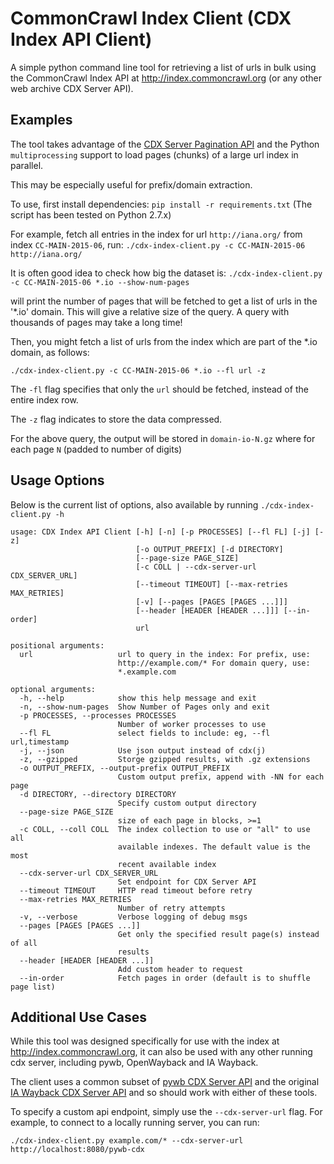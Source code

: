 # CommonCrawl Index Client (CDX Index API Client)

A simple python command line tool for retrieving a list of urls in bulk using the CommonCrawl Index API at http://index.commoncrawl.org (or any other web archive CDX Server API).

## Examples

The tool takes advantage of the [CDX Server Pagination API](https://github.com/ikreymer/pywb/wiki/CDX-Server-API#pagination-api) and the Python `multiprocessing` support
to load pages (chunks) of a large url index in parallel.

This may be especially useful for prefix/domain extraction.

To use, first install dependencies: `pip install -r requirements.txt` (The script has been tested on Python 2.7.x)

For example, fetch all entries in the index for url `http://iana.org/` from index `CC-MAIN-2015-06`, run:
`./cdx-index-client.py -c CC-MAIN-2015-06 http://iana.org/`

It is often good idea to check how big the dataset is:
`./cdx-index-client.py -c CC-MAIN-2015-06 *.io --show-num-pages`

will print the number of pages that will be fetched to get a list of urls in the '*.io' domain.
This will give a relative size of the query. A query with thousands of pages may take a long time!

Then, you might fetch a list of urls from the index which are part of the *.io domain, as follows:

`./cdx-index-client.py -c CC-MAIN-2015-06 *.io --fl url -z`

The `-fl` flag specifies that only the `url` should be fetched, instead of the entire index row.

The `-z` flag indicates to store the data compressed.

For the above query, the output will be stored in `domain-io-N.gz` where for each page `N` (padded to number of digits)

## Usage Options

Below is the current list of options, also available by running `./cdx-index-client.py -h`

```
usage: CDX Index API Client [-h] [-n] [-p PROCESSES] [--fl FL] [-j] [-z]
                            [-o OUTPUT_PREFIX] [-d DIRECTORY]
                            [--page-size PAGE_SIZE]
                            [-c COLL | --cdx-server-url CDX_SERVER_URL]
                            [--timeout TIMEOUT] [--max-retries MAX_RETRIES]
                            [-v] [--pages [PAGES [PAGES ...]]]
                            [--header [HEADER [HEADER ...]]] [--in-order]
                            url

positional arguments:
  url                   url to query in the index: For prefix, use:
                        http://example.com/* For domain query, use:
                        *.example.com

optional arguments:
  -h, --help            show this help message and exit
  -n, --show-num-pages  Show Number of Pages only and exit
  -p PROCESSES, --processes PROCESSES
                        Number of worker processes to use
  --fl FL               select fields to include: eg, --fl url,timestamp
  -j, --json            Use json output instead of cdx(j)
  -z, --gzipped         Storge gzipped results, with .gz extensions
  -o OUTPUT_PREFIX, --output-prefix OUTPUT_PREFIX
                        Custom output prefix, append with -NN for each page
  -d DIRECTORY, --directory DIRECTORY
                        Specify custom output directory
  --page-size PAGE_SIZE
                        size of each page in blocks, >=1
  -c COLL, --coll COLL  The index collection to use or "all" to use all
                        available indexes. The default value is the most
                        recent available index
  --cdx-server-url CDX_SERVER_URL
                        Set endpoint for CDX Server API
  --timeout TIMEOUT     HTTP read timeout before retry
  --max-retries MAX_RETRIES
                        Number of retry attempts
  -v, --verbose         Verbose logging of debug msgs
  --pages [PAGES [PAGES ...]]
                        Get only the specified result page(s) instead of all
                        results
  --header [HEADER [HEADER ...]]
                        Add custom header to request
  --in-order            Fetch pages in order (default is to shuffle page list)
```

## Additional Use Cases

While this tool was designed specifically for use with the index at http://index.commoncrawl.org, it can also be used with any other running cdx server, including pywb, OpenWayback and IA Wayback.

The client uses a common subset of [pywb CDX Server API](https://github.com/ikreymer/pywb/wiki/CDX-Server-API) and the original [IA Wayback CDX Server API](https://github.com/internetarchive/wayback/tree/master/wayback-cdx-server) and so should work with either of these tools.

To specify a custom api endpoint, simply use the `--cdx-server-url` flag. For example, to connect to a locally running server, you can run:

`./cdx-index-client.py example.com/* --cdx-server-url http://localhost:8080/pywb-cdx`
